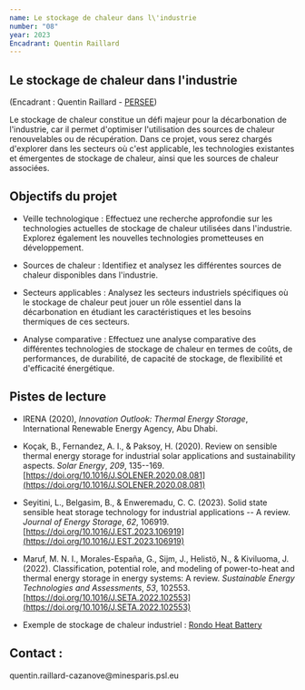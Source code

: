 ```yaml
---
name: Le stockage de chaleur dans l\'industrie
number: "08"
year: 2023
Encadrant: Quentin Raillard
---
```

## Le stockage de chaleur dans l\'industrie

(Encadrant : Quentin Raillard - [PERSEE](https://www.persee.minesparis.psl.eu/Accueil/Presentation/))

Le stockage de chaleur constitue un défi majeur pour la décarbonation de l\'industrie, car il permet d\'optimiser l\'utilisation des sources de chaleur renouvelables ou de récupération. Dans ce projet, vous serez chargés d\'explorer dans les secteurs où c'est applicable, les technologies existantes et émergentes de stockage de chaleur, ainsi que les sources de chaleur associées.

## Objectifs du projet

-   Veille technologique : Effectuez une recherche approfondie sur les technologies actuelles de stockage de chaleur utilisées dans l\'industrie. Explorez également les nouvelles technologies prometteuses en développement.

-   Sources de chaleur : Identifiez et analysez les différentes sources de chaleur disponibles dans l\'industrie.

-   Secteurs applicables : Analysez les secteurs industriels spécifiques où le stockage de chaleur peut jouer un rôle essentiel dans la décarbonation en étudiant les caractéristiques et les besoins thermiques de ces secteurs.

-   Analyse comparative : Effectuez une analyse comparative des différentes technologies de stockage de chaleur en termes de coûts, de performances, de durabilité, de capacité de stockage, de flexibilité et d\'efficacité énergétique.

## Pistes de lecture

-   IRENA (2020), *Innovation Outlook: Thermal Energy Storage*, International Renewable Energy Agency, Abu Dhabi.

-   Koçak, B., Fernandez, A. I., & Paksoy, H. (2020). Review on sensible thermal energy storage for industrial solar applications and sustainability aspects. *Solar Energy*, *209*, 135--169. [https://doi.org/10.1016/J.SOLENER.2020.08.081](https://doi.org/10.1016/J.SOLENER.2020.08.081)

-   Seyitini, L., Belgasim, B., & Enweremadu, C. C. (2023). Solid state sensible heat storage technology for industrial applications -- A review. *Journal of Energy Storage*, *62*, 106919. [https://doi.org/10.1016/J.EST.2023.106919](https://doi.org/10.1016/J.EST.2023.106919)

-   Maruf, M. N. I., Morales-España, G., Sijm, J., Helistö, N., & Kiviluoma, J. (2022). Classification, potential role, and modeling of power-to-heat and thermal energy storage in energy systems: A review. *Sustainable Energy Technologies and Assessments*, *53*, 102553.[https://doi.org/10.1016/J.SETA.2022.102553](https://doi.org/10.1016/J.SETA.2022.102553)

-   Exemple de stockage de chaleur industriel : [Rondo Heat Battery](https://20802854.fs1.hubspotusercontent-na1.net/hubfs/20802854/Asset%20Downloads/Rondo%20Heat%20Battery%20Data%20Sheet.pdf?utm_campaign=Heat%20Battery&utm_medium=email&_hsmi=233832926&_hsenc=p2ANqtz-9cKyIe7V8Tz-r72DvgvGOEk-c2GiTxjsK2eB3bkx3MNcx9N4f_g05mPYvFNGrbc3S9rmSiGLgFW5TD_vJ--lkalmX_h59Sny-3euZTe0STMZzgq4eyyBbo8j8rqn0fitSYPLdv&utm_content=233832926&utm_source=hs_automation)

## Contact :
quentin.raillard-cazanove\@minesparis.psl.eu
